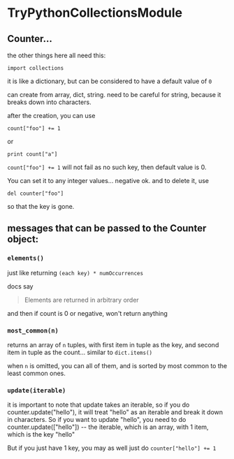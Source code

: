 # TryPythonCollectionsModule


## Counter...

the other things here all need this:

    import collections


it is like a dictionary, but can be considered to have a default value of `0`

can create from array, dict, string.  need to be careful for string, because it breaks down into characters.

after the creation, you can use

    count["foo"] += 1

or

    print count["a"]

`count["foo"] += 1` will not fail as no such key, then default value is 0.

You can set it to any integer values... negative ok.
and to delete it, use

    del counter["foo"]
    
so that the key is gone.

## messages that can be passed to the Counter object:

### `elements()`

just like returning    `(each key) * numOccurrences`

docs say 

> Elements are returned in arbitrary order

and then if count is 0 or negative, won't return anything

### `most_common(n)`

returns an array of `n` tuples, with first item in tuple as the key, and second item in tuple as the count... similar to `dict.items()`

when `n` is omitted, you can all of them, and is sorted by most common to the least common ones.

### `update(iterable)`

it is important to note that update takes an iterable, so if you do counter.update("hello"), it will treat "hello" as an iterable and break it down in characters.  So if you want to update "hello", you need to do counter.update(["hello"]) -- the iterable, which is an array, with 1 item, which is the key "hello"

But if you just have 1 key, you may as well just do `counter["hello"] += 1`





